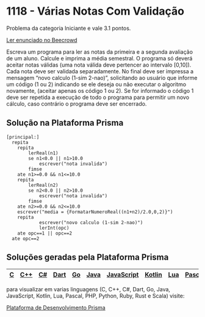 # 1118 - Várias Notas Com Validação

Problema da categoria Iniciante e vale 3.1 pontos.

[Ler enunciado no Beecrowd](https://www.beecrowd.com.br/judge/en/problems/view/1118)


Escreva um programa para ler as notas da primeira e a segunda avaliação de um aluno. Calcule e imprima a média semestral.
O programa só deverá aceitar notas válidas (uma nota válida deve pertencer ao intervalo [0,10]). Cada nota deve ser validada separadamente.
No final deve ser impressa a mensagem “novo calculo (1-sim 2-nao)”, solicitando ao usuário que informe um código (1 ou 2) indicando se ele deseja ou não executar o algoritmo novamente, (aceitar apenas os código 1 ou 2). Se for informado o código 1 deve ser repetida a execução de todo o programa para permitir um novo cálculo, caso contrário o programa deve ser encerrado.

## Solução na Plataforma Prisma
``` 
[principal:]
  repita
	repita
   		lerReal(n1)
   		se n1<0.0 || n1>10.0
   			escrever("nota invalida")
   		fimse
   	ate n1>=0.0 && n1<=10.0
	repita
   		lerReal(n2)
   		se n2<0.0 || n2>10.0
   			escrever("nota invalida")
   		fimse
   	ate n2>=0.0 && n2<=10.0
 	escrever("media = {FormatarNumeroReal((n1+n2)/2.0,0,2)}")
   	repita
    		escrever("novo calculo (1-sim 2-nao)")
       		lerInt(opc)	 
   	ate opc==1 || opc==2
  ate opc==2
```

## Soluções geradas pela Plataforma Prisma

|[C](https://www.prisma.dev.br/tela-demo-transpilado.html?idDemo=1118&categoria=Iniciante&idTarget=1)|[C++](https://www.prisma.dev.br/tela-demo-transpilado.html?idDemo=1118&categoria=Iniciante&idTarget=2)|[C#](https://www.prisma.dev.br/tela-demo-transpilado.html?idDemo=1118&categoria=Iniciante&idTarget=3)|[Dart](https://www.prisma.dev.br/tela-demo-transpilado.html?idDemo=1118&categoria=Iniciante&idTarget=4)|[Go](https://www.prisma.dev.br/tela-demo-transpilado.html?idDemo=1118&categoria=Iniciante&idTarget=5)|[Java](https://www.prisma.dev.br/tela-demo-transpilado.html?idDemo=1118&categoria=Iniciante&idTarget=6)|[JavaScript](https://www.prisma.dev.br/tela-demo-transpilado.html?idDemo=1118&categoria=Iniciante&idTarget=7)|[Kotlin](https://www.prisma.dev.br/tela-demo-transpilado.html?idDemo=1118&categoria=Iniciante&idTarget=8)|[Lua](https://www.prisma.dev.br/tela-demo-transpilado.html?idDemo=1118&categoria=Iniciante&idTarget=9)|[Pascal](https://www.prisma.dev.br/tela-demo-transpilado.html?idDemo=1118&categoria=Iniciante&idTarget=10)|[PHP](https://www.prisma.dev.br/tela-demo-transpilado.html?idDemo=1118&categoria=Iniciante&idTarget=11)|[Python](https://www.prisma.dev.br/tela-demo-transpilado.html?idDemo=1118&categoria=Iniciante&idTarget=12)|[Ruby](https://www.prisma.dev.br/tela-demo-transpilado.html?idDemo=1118&categoria=Iniciante&idTarget=13)|[Rust](https://www.prisma.dev.br/tela-demo-transpilado.html?idDemo=1118&categoria=Iniciante&idTarget=14)|[Scala](https://www.prisma.dev.br/tela-demo-transpilado.html?idDemo=1118&categoria=Iniciante&idTarget=15)|
 --- | --- | --- | --- | --- | --- | --- | --- | --- | --- | --- | --- | --- | --- | --- |

para visualizar em varias linguagens (C, C++, C#, Dart, Go, Java, JavaScript, Kotlin, Lua, Pascal, PHP, Python, Ruby, Rust e Scala) visite:

[Plataforma de Desenvolvimento Prisma](https://www.prisma.dev.br/tela-demo.html?idDemo=1118&categoria=Iniciante)
